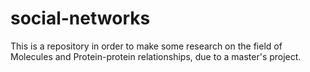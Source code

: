 # social-networks
This is a repository in order to make some research on the field of Molecules and Protein-protein relationships, due to a master's project.
